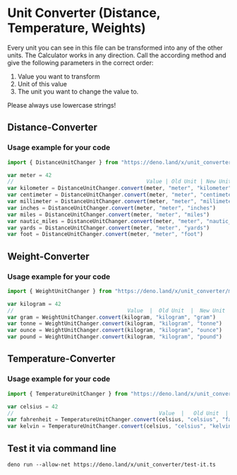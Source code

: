 # Unit Converter (Distance, Temperature, Weights)

Every unit you can see in this file can be transformed into any of the other units. The Calculator works in any direction.
Call the according method and give the following parameters in the correct order:
1. Value you want to transform
2. Unit of this value
3. The unit you want to change the value to.

Please always use lowercase strings!

## Distance-Converter

### Usage example for your code
```js
import { DistanceUnitChanger } from "https://deno.land/x/unit_converter/mod.ts";

var meter = 42
//                                          Value | Old Unit | New Unit
var kilometer = DistanceUnitChanger.convert(meter, "meter", "kilometer")
var centimeter = DistanceUnitChanger.convert(meter, "meter", "centimeter")
var millimeter = DistanceUnitChanger.convert(meter, "meter", "millimeter")
var inches = DistanceUnitChanger.convert(meter, "meter", "inches")
var miles = DistanceUnitChanger.convert(meter, "meter", "miles")
var nautic_miles = DistanceUnitChanger.convert(meter, "meter", "nautic_miles")
var yards = DistanceUnitChanger.convert(meter, "meter", "yards")
var foot = DistanceUnitChanger.convert(meter, "meter", "foot")
```
## Weight-Converter

### Usage example for your code
```js
import { WeightUnitChanger } from "https://deno.land/x/unit_converter/mod.ts";

var kilogram = 42
//                                    Value  |  Old Unit  |  New Unit
var gram = WeightUnitChanger.convert(kilogram, "kilogram", "gram")
var tonne = WeightUnitChanger.convert(kilogram, "kilogram", "tonne")
var ounce = WeightUnitChanger.convert(kilogram, "kilogram", "ounce")
var pound = WeightUnitChanger.convert(kilogram, "kilogram", "pound")

```
## Temperature-Converter

### Usage example for your code

```js
import { TemperatureUnitChanger } from "https://deno.land/x/unit_converter/mod.ts";

var celsius = 42
//                                              Value  |   Old Unit  | New Unit
var fahrenheit = TemperatureUnitChanger.convert(celsius, "celsius", "fahrenheit")
var kelvin = TemperatureUnitChanger.convert(celsius, "celsius", "kelvin")

```

## Test it via command line
```
deno run --allow-net https://deno.land/x/unit_converter/test-it.ts
````
